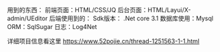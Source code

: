 ﻿用到的东西：
       前端页面：HTML/CSS/JQ
       后台页面：HTML/Layui/X-admin/UEditor
       后端使用到的：
              Sdk版本： .Net core 3.1
              数据库使用：Mysql
              ORM：SqlSugar
              日志：Log4Net

详细项目信息看这里
https://www.52pojie.cn/thread-1251563-1-1.html
